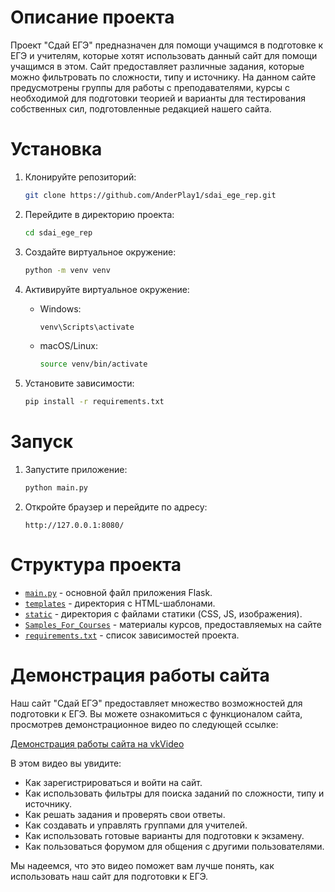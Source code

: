 # Описание проекта

Проект "Сдай ЕГЭ" предназначен для помощи учащимся в подготовке к ЕГЭ и учителям, которые хотят использовать данный сайт для помощи учащимся в этом. Сайт предоставляет различные задания, которые можно фильтровать по сложности, типу и источнику. На данном сайте предусмотрены группы для работы с преподавателями, курсы с необходимой для подготовки теорией и варианты для тестирования собственных сил, подготовленные редакцией нашего сайта.

# Установка

1. Клонируйте репозиторий:
    ```sh
    git clone https://github.com/AnderPlay1/sdai_ege_rep.git
    ```

2. Перейдите в директорию проекта:
    ```sh
    cd sdai_ege_rep
    ```

3. Создайте виртуальное окружение:
    ```sh
    python -m venv venv
    ```

4. Активируйте виртуальное окружение:
    - Windows:
        ```sh
        venv\Scripts\activate
        ```
    - macOS/Linux:
        ```sh
        source venv/bin/activate
        ```

5. Установите зависимости:
    ```sh
    pip install -r requirements.txt
    ```

# Запуск

1. Запустите приложение:
    ```sh
    python main.py
    ```

2. Откройте браузер и перейдите по адресу:
    ```
    http://127.0.0.1:8080/
    ```

# Структура проекта

- [`main.py`](/main.py) - основной файл приложения Flask.
- [`templates`](/templates) - директория с HTML-шаблонами.
- [`static`](/static) - директория с файлами статики (CSS, JS, изображения).
- [`Samples_For_Courses`](/Samples_For_Courses/) - материалы курсов, предоставляемых на сайте
- [`requirements.txt`](/README.md) - список зависимостей проекта.

# Демонстрация работы сайта

Наш сайт "Сдай ЕГЭ" предоставляет множество возможностей для подготовки к ЕГЭ. Вы можете ознакомиться с функционалом сайта, просмотрев демонстрационное видео по следующей ссылке:

[Демонстрация работы сайта на vkVideo](https://vkvideo.ru/video519149335_456239530?list=ln-lzNXNcOKS5CIqzY9GG)

В этом видео вы увидите:
- Как зарегистрироваться и войти на сайт.
- Как использовать фильтры для поиска заданий по сложности, типу и источнику.
- Как решать задания и проверять свои ответы.
- Как создавать и управлять группами для учителей.
- Как использовать готовые варианты для подготовки к экзамену.
- Как пользоваться форумом для общения с другими пользователями.

Мы надеемся, что это видео поможет вам лучше понять, как использовать наш сайт для подготовки к ЕГЭ.
